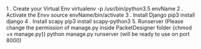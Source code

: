 1 . Create your Virtual Env
    virtualenv -p /usr/bin/python3.5 envName 
2 . Activate the Envv 
    source envName/bin/activate
3 . Install Django
    pip3 install django
4 . Install scapy 
    pip3 install scapy-python3
5. Runserver (Please change the permission of manage.py inside PacketDesigner folder {chmod +x manage.py}) 
   python manage.py runserver  (will be ready to use on port 8000)
